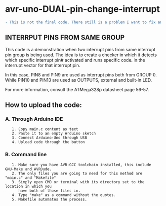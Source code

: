 # avr-uno-DUAL-pin-change-interrupt

```diff
- This is not the final code. There still is a problem I want to fix and that is the turn OFF code block of the other pin getting activated even though it was not ON previously. 
```

 ## INTERRPUT PINS FROM SAME GROUP
 This code is a demonstration when two interrupt pins from same interrupt
 pin group is being used. The idea is to create a checker in which it
 detects which specific interrupt  pin# activated and runs specific code.
 in the interrupt vector for that interrupt pin.

 In this case, PIN8 and PIN9 are used as interrupt pins both from GROUP 0.
 While PIN10 and PIN13 are used as OUTPUTS, external and built-in LED.
 
 For more information, consult the ATMega328p datasheet page 56-57.
 
 ## How to upload the code:
### A. Through Arduino IDE
       1. Copy main.c content as text
       2. Paste it to an empty Arduino sketch
       3. Connect Arduino-Uno through USB
       4. Upload code through the button
    
       
### B. Command line
       1. Make sure you have AVR-GCC toolchain installed, this include GNU-Make and AVRDude.
       2. The only files you are going to need for this method are "main.c" and "Makefile"
       3. Simply open CMD or terminal with its directory set to the location in which you
          have both of those files in.
       4. Type "make" as a command without the quotes.
       5. Makefile automates the process.

